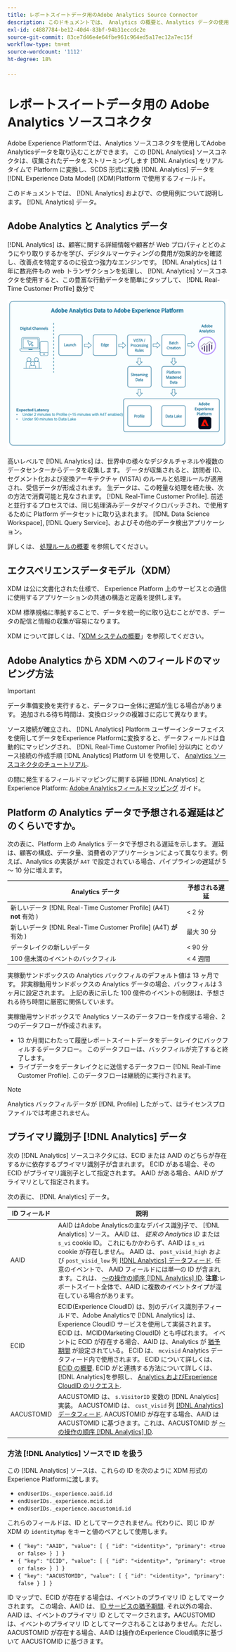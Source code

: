 ```yaml
---
title: レポートスイートデータ用のAdobe Analytics Source Connector
description: このドキュメントでは、 Analytics の概要と、Analytics データの使用例を説明します。
exl-id: c4887784-be12-40d4-83bf-94b31eccdc2e
source-git-commit: 83ce7d46e4e64fbe961c964ed5a17ec12a7ec15f
workflow-type: tm+mt
source-wordcount: '1112'
ht-degree: 18%

---
```


# レポートスイートデータ用の Adobe Analytics ソースコネクタ

Adobe Experience Platformでは、Analytics ソースコネクタを使用してAdobe Analyticsデータを取り込むことができます。 この [!DNL Analytics] ソースコネクタは、収集されたデータをストリーミングします [!DNL Analytics] をリアルタイムで Platform に変換し、SCDS 形式に変換 [!DNL Analytics] データを [!DNL Experience Data Model] (XDM)Platform で使用するフィールド。

このドキュメントでは、 [!DNL Analytics] およびで、の使用例について説明します。 [!DNL Analytics] データ。

## Adobe Analytics と Analytics データ

[!DNL Analytics] は、顧客に関する詳細情報や顧客が Web プロパティとどのようにやり取りするかを学び、デジタルマーケティングの費用が効果的かを確認し、改善点を特定するのに役立つ強力なエンジンです。 [!DNL Analytics] は 1 年に数兆件もの web トランザクションを処理し、 [!DNL Analytics] ソースコネクタを使用すると、この豊富な行動データを簡単にタップして、 [!DNL Real-Time Customer Profile] 数分で

![Adobe Analyticsを含む様々なAdobeアプリケーションからのデータのジャーニーを示す図。](./images/analytics-data-experience-platform.png)

高いレベルで [!DNL Analytics] は、世界中の様々なデジタルチャネルや複数のデータセンターからデータを収集します。 データが収集されると、訪問者 ID、セグメント化および変換アーキテクチャ (VISTA) のルールと処理ルールが適用され、受信データが形成されます。 生データは、この軽量な処理を経た後、次の方法で消費可能と見なされます。 [!DNL Real-Time Customer Profile]. 前述と並行するプロセスでは、同じ処理済みデータがマイクロバッチされ、で使用するために Platform データセットに取り込まれます。 [!DNL Data Science Workspace], [!DNL Query Service]、およびその他のデータ検出アプリケーション。

詳しくは、 [処理ルールの概要](https://experienceleague.adobe.com/docs/analytics/admin/admin-tools/processing-rules/processing-rules.html?lang=ja) を参照してください。

## エクスペリエンスデータモデル（XDM）

XDM は公に文書化された仕様で、 Experience Platform 上のサービスとの通信に使用するアプリケーションの共通の構造と定義を提供します。

XDM 標準規格に準拠することで、データを統一的に取り込むことができ、データの配信と情報の収集が容易になります。

XDM について詳しくは、「[XDM システムの概要](../../../xdm/home.md)」を参照してください。

## Adobe Analytics から XDM へのフィールドのマッピング方法

>[!IMPORTANT]
>
>データ準備変換を実行すると、データフロー全体に遅延が生じる場合があります。 追加される待ち時間は、変換ロジックの複雑さに応じて異なります。

ソース接続が確立され、 [!DNL Analytics] Platform ユーザーインターフェイスを使用してデータをExperience Platformに変換すると、データフィールドは自動的にマッピングされ、 [!DNL Real-Time Customer Profile] 分以内に とのソース接続の作成手順 [!DNL Analytics] Platform UI を使用して、 [Analytics ソースコネクタのチュートリアル](../../tutorials/ui/create/adobe-applications/analytics.md).

の間に発生するフィールドマッピングに関する詳細 [!DNL Analytics] とExperience Platform: [Adobe Analyticsフィールドマッピング](./mapping/analytics.md) ガイド。

## Platform の Analytics データで予想される遅延はどのくらいですか。

次の表に、Platform 上の Analytics データで予想される遅延を示します。  遅延は、顧客の構成、データ量、消費者のアプリケーションによって異なります。例えば、Analytics の実装が `A4T` で設定されている場合、パイプラインの遅延が 5 ～ 10 分に増えます。

| Analytics データ | 予想される遅延 |
| -------------- | ---------------- |
| 新しいデータ [!DNL Real-Time Customer Profile] (A4T) **not** 有効 ) | &lt; 2 分 |
| 新しいデータ [!DNL Real-Time Customer Profile] (A4T) **が** 有効 ) | 最大 30 分 |
| データレイクの新しいデータ | &lt; 90 分 |
| 100 億未満のイベントのバックフィル | &lt; 4 週間 |

実稼動サンドボックスの Analytics バックフィルのデフォルト値は 13 ヶ月です。 非実稼動用サンドボックスの Analytics データの場合、バックフィルは 3 ヶ月に設定されます。 上記の表に示した 100 億件のイベントの制限は、予想される待ち時間に厳密に関係しています。

実稼働用サンドボックスで Analytics ソースのデータフローを作成する場合、2 つのデータフローが作成されます。

* 13 か月間にわたって履歴レポートスイートデータをデータレイクにバックフィルするデータフロー。 このデータフローは、バックフィルが完了すると終了します。
* ライブデータをデータレイクとに送信するデータフロー [!DNL Real-Time Customer Profile]. このデータフローは継続的に実行されます。

>[!NOTE]
>
>Analytics バックフィルデータが [!DNL Profile] したがって、はライセンスプロファイルでは考慮されません。

## プライマリ識別子 [!DNL Analytics] データ

次の [!DNL Analytics] ソースコネクタには、ECID または AAID のどちらが存在するかに依存するプライマリ識別子が含まれます。 ECID がある場合、その ECID がプライマリ識別子として指定されます。 AAID がある場合、AAID がプライマリとして指定されます。

次の表に、 [!DNL Analytics] データ。

| ID フィールド | 説明 |
| --- | --- |
| AAID | AAID はAdobe Analyticsの主なデバイス識別子で、 [!DNL Analytics] ソース。 AAID は、 *従来の Analytics ID* または `s_vi` cookie ID。 これにもかかわらず、AAID は `s_vi` cookie が存在しません。 AAID は、 `post_visid_high` および `post_visid_low` 列 [[!DNL Analytics] データフィード](https://experienceleague.adobe.com/docs/analytics/export/analytics-data-feed/data-feed-contents/datafeeds-reference.html?lang=ja). 任意のイベントで、 AAID フィールドには単一の ID が含まれます。これは、 [～の操作の順序 [!DNL Analytics] ID](https://experienceleague.adobe.com/docs/id-service/using/reference/analytics-reference/analytics-order-of-operations.html). **注意**:レポートスイート全体で、AAID に複数のイベントタイプが混在している場合があります。 |
| ECID | ECID(Experience CloudID) は、別のデバイス識別子フィールドで、Adobe Analyticsで [!DNL Analytics] は、Experience CloudID サービスを使用して実装されます。 ECID は、MCID(Marketing CloudID) とも呼ばれます。 イベントに ECID が存在する場合、AAID は、Analytics が [猶予期間](https://experienceleague.adobe.com/docs/id-service/using/reference/analytics-reference/grace-period.html) が設定されている。 ECID は、 `mcvisid` Analytics データフィード内で使用されます。 ECID について詳しくは、 [ECID の概要](../../../identity-service/ecid.md). ECID がと連携する方法について詳しくは、 [!DNL Analytics]を参照し、 [Analytics およびExperience CloudID のリクエスト](https://experienceleague.adobe.com/docs/id-service/using/reference/analytics-reference/legacy-analytics.html?lang=ja). |
| AACUSTOMID | AACUSTOMID は、 `s.VisitorID` 変数の [!DNL Analytics] 実装。 AACUSTOMID は、 `cust_visid` 列 [[!DNL Analytics] データフィード](https://experienceleague.adobe.com/docs/analytics/export/analytics-data-feed/data-feed-contents/datafeeds-reference.html?lang=ja). AACUSTOMID が存在する場合、AAID は AACUSTOMID に基づきます。これは、AACUSTOMID が [～の操作の順序 [!DNL Analytics] ID](https://experienceleague.adobe.com/docs/id-service/using/reference/analytics-reference/analytics-order-of-operations.html). |

### 方法 [!DNL Analytics] ソースで ID を扱う

この [!DNL Analytics] ソースは、これらの ID を次のように XDM 形式のExperience Platformに渡します。

* `endUserIDs._experience.aaid.id`
* `endUserIDs._experience.mcid.id`
* `endUserIDs._experience.aacustomid.id`

これらのフィールドは、ID としてマークされません。代わりに、同じ ID が XDM の `identityMap` をキーと値のペアとして使用します。

* `{ "key": "AAID", "value": [ { "id": "<identity>", "primary": <true or false> } ] }`
* `{ "key": "ECID", "value": [ { "id": "<identity>", "primary": <true or false> } ] }`
* `{ "key": "AACUSTOMID", "value": [ { "id": "<identity>", "primary": false } ] }`

ID マップで、ECID が存在する場合は、イベントのプライマリ ID としてマークされます。 この場合、AAID は、 [ID サービスの猶予期間](https://experienceleague.adobe.com/docs/id-service/using/reference/analytics-reference/grace-period.html). それ以外の場合、AAID は、イベントのプライマリ ID としてマークされます。AACUSTOMID は、イベントのプライマリ ID としてマークされることはありません。ただし、AACUSTOMID が存在する場合、AAID は操作のExperience Cloud順序に基づいて AACUSTOMID に基づきます。

